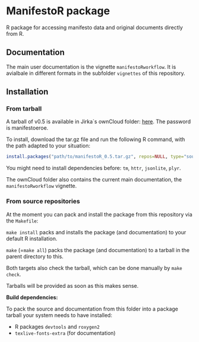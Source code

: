 # ManifestoR package

R package for accessing manifesto data and original documents directly from R.

## Documentation

The main user documentation is the vignette `manifestoRworkflow`.
It is avialbale in different formats in the subfolder `vignettes` of this repository.

## Installation

### From tarball

A tarball of v0.5 is available in Jirka`s ownCloud folder:
[here](https://cloud.wzb.eu/public.php?service=files&t=8b30d7bd0e9a18062fbeea6cf8f2e3f3).
The password is manifestoeroe.

To install, download the tar.gz file and run the following R command, with the path adapted to your situation:

```r
install.packages("path/to/manifestoR_0.5.tar.gz", repos=NULL, type="source")
```

You might need to install dependencies before: `tm`, `httr`, `jsonlite`, `plyr`.

The ownCloud folder also contains the current main documentation, the `manifestoRworkflow` vignette.


### From source repositories

At the moment you can pack and install the package from this repository via the `Makefile`:

`make install` packs and installs the package (and documentation) to your default R installation.

`make` (=`make all`) packs the package (and documentation) to a tarball in the parent directory to this.

Both targets also check the tarball, which can be done manually by `make check`.

Tarballs will be provided as soon as this makes sense.


**Build dependencies:**

To pack the source and documentation from this folder into a package tarball your system needs to have installed:

* R packages `devtools` and `roxygen2`
* `texlive-fonts-extra` (for documentation)